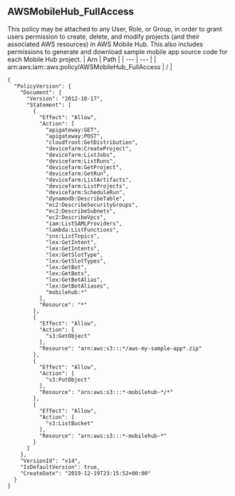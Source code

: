 
## AWSMobileHub_FullAccess
This policy may be attached to any User, Role, or Group, in order to grant users permission to create, delete, and modify projects (and their associated AWS resources) in AWS Mobile Hub. This also includes permissions to generate and download sample mobile app source code for each Mobile Hub project.
| Arn | Path |
| --- | --- |
| arn:aws:iam::aws:policy/AWSMobileHub_FullAccess | / |
```
{
  "PolicyVersion": {
    "Document": {
      "Version": "2012-10-17",
      "Statement": [
        {
          "Effect": "Allow",
          "Action": [
            "apigateway:GET",
            "apigateway:POST",
            "cloudfront:GetDistribution",
            "devicefarm:CreateProject",
            "devicefarm:ListJobs",
            "devicefarm:ListRuns",
            "devicefarm:GetProject",
            "devicefarm:GetRun",
            "devicefarm:ListArtifacts",
            "devicefarm:ListProjects",
            "devicefarm:ScheduleRun",
            "dynamodb:DescribeTable",
            "ec2:DescribeSecurityGroups",
            "ec2:DescribeSubnets",
            "ec2:DescribeVpcs",
            "iam:ListSAMLProviders",
            "lambda:ListFunctions",
            "sns:ListTopics",
            "lex:GetIntent",
            "lex:GetIntents",
            "lex:GetSlotType",
            "lex:GetSlotTypes",
            "lex:GetBot",
            "lex:GetBots",
            "lex:GetBotAlias",
            "lex:GetBotAliases",
            "mobilehub:*"
          ],
          "Resource": "*"
        },
        {
          "Effect": "Allow",
          "Action": [
            "s3:GetObject"
          ],
          "Resource": "arn:aws:s3:::*/aws-my-sample-app*.zip"
        },
        {
          "Effect": "Allow",
          "Action": [
            "s3:PutObject"
          ],
          "Resource": "arn:aws:s3:::*-mobilehub-*/*"
        },
        {
          "Effect": "Allow",
          "Action": [
            "s3:ListBucket"
          ],
          "Resource": "arn:aws:s3:::*-mobilehub-*"
        }
      ]
    },
    "VersionId": "v14",
    "IsDefaultVersion": true,
    "CreateDate": "2019-12-19T23:15:52+00:00"
  }
}
```
